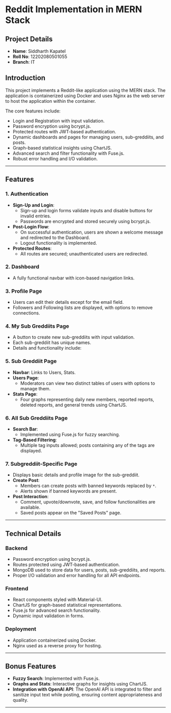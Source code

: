 # Reddit Implementation in MERN Stack

## Project Details
- **Name**: Siddharth Kapatel 
- **Roll No**: 12202080501055 
- **Branch**: IT  


## Introduction
This project implements a Reddit-like application using the MERN stack. The application is containerized using Docker and uses Nginx as the web server to host the application within the container.

The core features include:
- Login and Registration with input validation.
- Password encryption using bcrypt.js.
- Protected routes with JWT-based authentication.
- Dynamic dashboards and pages for managing users, sub-greddiits, and posts.
- Graph-based statistical insights using ChartJS.
- Advanced search and filter functionality with Fuse.js.
- Robust error handling and I/O validation.

---

## Features

### 1. **Authentication**
- **Sign-Up and Login**:
  - Sign-up and login forms validate inputs and disable buttons for invalid entries.
  - Passwords are encrypted and stored securely using bcrypt.js.
- **Post-Login Flow**:
  - On successful authentication, users are shown a welcome message and redirected to the Dashboard.
  - Logout functionality is implemented.
- **Protected Routes**:
  - All routes are secured; unauthenticated users are redirected.

### 2. **Dashboard**
- A fully functional navbar with icon-based navigation links.

### 3. **Profile Page**
- Users can edit their details except for the email field.
- Followers and Following lists are displayed, with options to remove connections.

### 4. **My Sub Greddiits Page**
- A button to create new sub-greddiits with input validation.
- Each sub-greddiit has unique names.
- Details and functionality include:
  

### 5. **Sub Greddiit Page**
- **Navbar**: Links to Users, Stats.
- **Users Page**:
  - Moderators can view two distinct tables of users with options to manage them.
- **Stats Page**:
  - Four graphs representing daily new members, reported reports, deleted reports, and general trends using ChartJS.


### 6. **All Sub Greddiits Page**
- **Search Bar**:
  - Implemented using Fuse.js for fuzzy searching.
- **Tag-Based Filtering**:
  - Multiple tag inputs allowed; posts containing any of the tags are displayed.


### 7. **Subgreddiit-Specific Page**
- Displays basic details and profile image for the sub-greddiit.
- **Create Post**:
  - Members can create posts with banned keywords replaced by `*`.
  - Alerts shown if banned keywords are present.
- **Post Interaction**:
  - Comment, upvote/downvote, save, and follow functionalities are available.
  - Saved posts appear on the "Saved Posts" page.



---

## Technical Details

### Backend
- Password encryption using bcrypt.js.
- Routes protected using JWT-based authentication.
- MongoDB used to store data for users, posts, sub-greddiits, and reports.
- Proper I/O validation and error handling for all API endpoints.

### Frontend
- React components styled with Material-UI.
- ChartJS for graph-based statistical representations.
- Fuse.js for advanced search functionality.
- Dynamic input validation in forms.

### Deployment
- Application containerized using Docker.
- Nginx used as a reverse proxy for hosting.

---

## Bonus Features
- **Fuzzy Search**: Implemented with Fuse.js.
- **Graphs and Stats**: Interactive graphs for insights using ChartJS.
- **Integration with OpenAI API**: The OpenAI API is integrated to filter and sanitize input text while posting, ensuring content appropriateness and quality.

---


